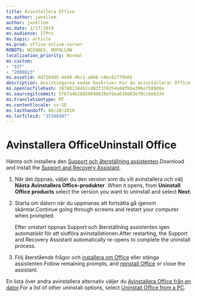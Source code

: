 ```yaml
---
title: Avinstallera Office
ms.author: janellem
author: janellem
ms.date: 1/17/2019
ms.audience: ITPro
ms.topic: article
ms.prod: office-online-server
ROBOTS: NOINDEX, NOFOLLOW
localization_priority: Normal
ms.custom:
- "937"
- "2000023"
ms.assetid: 6d728dd5-4b98-4bc3-a866-c0ec82779b6b
description: Anvisningarna nedan beskriver hur du avinstallerar Office från en dator.
ms.openlocfilehash: 3878013d452cd03f378254a8dfbbe396e7509d0e
ms.sourcegitcommit: 5fb7a4b28859690020efdea630d03e70cc0e6334
ms.translationtype: MT
ms.contentlocale: sv-SE
ms.lasthandoff: 06/28/2019
ms.locfileid: "35366407"
---
```

# <a name="uninstall-office"></a><span data-ttu-id="10331-103">Avinstallera Office</span><span class="sxs-lookup"><span data-stu-id="10331-103">Uninstall Office</span></span>

<span data-ttu-id="10331-104">Hämta och installera den [Support och återställning assistenten](https://aka.ms/SARA-OfficeUninstall-Alchemy).</span><span class="sxs-lookup"><span data-stu-id="10331-104">Download and install the [Support and Recovery Assistant](https://aka.ms/SARA-OfficeUninstall-Alchemy).</span></span>
  
1. <span data-ttu-id="10331-105">När det öppnas, väljer du den version som du vill avinstallera och välj **Nästa** **Avinstallera Office-produkter** .</span><span class="sxs-lookup"><span data-stu-id="10331-105">When it opens, from **Uninstall Office products** select the version you want to uninstall and select **Next**.</span></span>

2. <span data-ttu-id="10331-106">Starta om datorn när du uppmanas att fortsätta gå igenom skärmar.</span><span class="sxs-lookup"><span data-stu-id="10331-106">Continue going through screens and restart your computer when prompted.</span></span>

    <span data-ttu-id="10331-107">Efter omstart öppnas Support och återställning assistenten igen automatiskt för att slutföra avinstallationen.</span><span class="sxs-lookup"><span data-stu-id="10331-107">After restarting, the Support and Recovery Assistant automatically re-opens to complete the uninstall process.</span></span>

3. <span data-ttu-id="10331-108">Följ återstående frågor och [installera om Office](https://portal.office.com/OLS/MySoftware.aspx) eller stänga assistenten.</span><span class="sxs-lookup"><span data-stu-id="10331-108">Follow remaining prompts, and [reinstall Office](https://portal.office.com/OLS/MySoftware.aspx) or close the assistant.</span></span>

<span data-ttu-id="10331-109">En lista över andra avinstallera alternativ väljer du [Avinstallera Office från en dator](https://support.office.com/article/9dd49b83-264a-477a-8fcc-2fdf5dbf61d8?wt.mc_id=Alchemy_ClientDIA).</span><span class="sxs-lookup"><span data-stu-id="10331-109">For a list of other uninstall options, select [Uninstall Office from a PC](https://support.office.com/article/9dd49b83-264a-477a-8fcc-2fdf5dbf61d8?wt.mc_id=Alchemy_ClientDIA).</span></span>
  